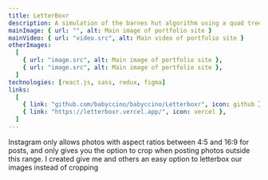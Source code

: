 ```yaml
---
title: LetterBoxr
description: A simulation of the barnes hut algorithm using a quad tree
mainImage: { url: "", alt: Main image of portfolio site }
mainVideo: { url: "video.src", alt: Main video of portfolio site }
otherImages:
  [
    { url: "image.src", alt: Main image of portfolio site },
    { url: "image.src", alt: Main image of portfolio site },
  ]
technologies: [react.js, sass, redux, figma]
links:
  [
    { link: "github.com/babyccino/babyccino/Letterboxr", icon: github },
    { link: "https://letterboxr.vercel.app/", icon: vercel },
  ]
---
```


Instagram only allows photos with aspect ratios between 4:5 and 16:9 for posts, and
only gives you the option to crop when posting photos outside this range. I created
give me and others an easy option to letterbox our images instead of cropping
